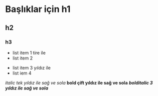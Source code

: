 # Başlıklar için h1
## h2
### h3

- list  item 1 tire ile
- list item 2

* list item 3 yıldız ile
* list iem 4

*italic tek yıldız ile sağ ve sola*
**bold çift yıldız ile sağ ve sola**
***bolditalic 3 yıldız ile sağ ve sola*** 